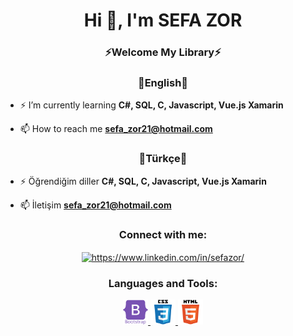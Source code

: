 <h1 align="center">Hi 👋, I'm SEFA ZOR</h1>
<h3 align="center">⚡Welcome My Library⚡</h3>



<h3 align="center">🔭English🔭</h3>

- ⚡ I’m currently learning **C#, SQL, C, Javascript, Vue.js Xamarin** 

- 📫 How to reach me **sefa_zor21@hotmail.com** 

<h3 align="center">🔭Türkçe🔭</h3>

- ⚡ Öğrendiğim diller **C#, SQL, C, Javascript, Vue.js Xamarin**  

- 📫 İletişim **sefa_zor21@hotmail.com**

<h3 align="center">Connect with me:</h3>
<p align="center">
<a href="https://www.linkedin.com/in/sefazor/" target="blank"><img align="center" src="https://cdn.jsdelivr.net/npm/simple-icons@3.0.1/icons/linkedin.svg" alt="https://www.linkedin.com/in/sefazor/" height="30" width="40" /></a>
</p>


<h3 align="center">Languages and Tools:</h3>
<p align="center"> <a href="https://getbootstrap.com" target="_blank"> <img src="https://raw.githubusercontent.com/devicons/devicon/master/icons/bootstrap/bootstrap-plain-wordmark.svg" alt="bootstrap" width="40" height="40"/> </a> <a href="https://www.w3schools.com/css/" target="_blank"> <img src="https://raw.githubusercontent.com/devicons/devicon/master/icons/css3/css3-original-wordmark.svg" alt="css3" width="40" height="40"/> </a><a href="https://www.w3.org/html/" target="_blank"> <img src="https://raw.githubusercontent.com/devicons/devicon/master/icons/html5/html5-original-wordmark.svg" alt="html5" width="40" height="40"/> </a>  </p>

